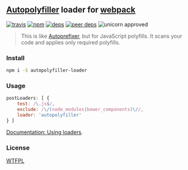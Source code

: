 ## [Autopolyfiller](https://github.com/azproduction/autopolyfiller) loader for [webpack](https://webpack.github.io/)

[![travis](http://img.shields.io/travis/deepsweet/autopolyfiller-loader.svg?style=flat-square)](https://travis-ci.org/deepsweet/autopolyfiller-loader)
[![npm](http://img.shields.io/npm/v/autopolyfiller-loader.svg?style=flat-square)](https://www.npmjs.org/package/autopolyfiller-loader)
[![deps](http://img.shields.io/david/deepsweet/autopolyfiller-loader.svg?style=flat-square)](https://david-dm.org/deepsweet/autopolyfiller-loader)
[![peer deps](http://img.shields.io/david/peer/deepsweet/autopolyfiller-loader.svg?style=flat-square)](https://david-dm.org/deepsweet/autopolyfiller-loader#info=peerDependencies)
![unicorn approved](http://img.shields.io/badge/unicorn-approved-ff69b4.svg?style=flat-square)

> This is like [Autoprefixer](https://github.com/ai/autoprefixer), but for JavaScript polyfills. It scans your code and applies only required polyfills.

### Install

```sh
npm i -S autopolyfiller-loader
```

### Usage

```javascript
postLoaders: [ {
    test: /\.js$/,
    exclude: /\/(node_modules|bower_components)\//,
    loader: 'autopolyfiller'
} ]
```

[Documentation: Using loaders](https://webpack.github.io/docs/using-loaders.html).

### License
[WTFPL](http://www.wtfpl.net/wp-content/uploads/2012/12/wtfpl-strip.jpg)
